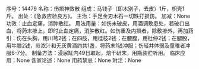 序号：14479
名称：伤损神效散
组成：马钱子（即木别子，去皮）1斤，枳壳1斤。
出处：《急救应验良方》。
主治：手足金刃木石一切跌打损伤。
加减：None
功效：止血定痛，消肿散红。
用法用量：如伤未破皮，用酒调敷患处，若破口出血，将药末掺上。即时止血定痛，消肿散红。如伤重及内损者，除敷掺外，再加药引：伤在头胸，用川芎2钱；在四肢，用桂枝2钱；在腰腹，用杜仲2钱；在腿股，用牛膝2钱，煎浓汁和无灰黄酒约共1盏，将药末1钱冲服；伤轻并体弱及童稚者冲服6-7分。
制备方法：浸尿缸内49日取起，焙干研末，用瓶装贮听用。
临床应用：None
各家论述：None
用药禁忌：None
附注：None
